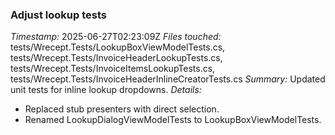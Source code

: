 ### Adjust lookup tests
*Timestamp:* 2025-06-27T02:23:09Z
*Files touched:* tests/Wrecept.Tests/LookupBoxViewModelTests.cs, tests/Wrecept.Tests/InvoiceHeaderLookupTests.cs, tests/Wrecept.Tests/InvoiceItemsLookupTests.cs, tests/Wrecept.Tests/InvoiceHeaderInlineCreatorTests.cs
*Summary:* Updated unit tests for inline lookup dropdowns.
*Details:*
- Replaced stub presenters with direct selection.
- Renamed LookupDialogViewModelTests to LookupBoxViewModelTests.
